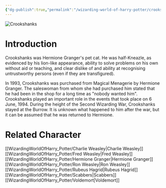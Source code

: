 ```yaml
---
{"dg-publish":true,"permalink":"/wizarding-world-of-harry-potter/crookshanks/","dgPassFrontmatter":true}
---
```


![Crookshanks](http://rxbg5ysja.bkt.gdipper.com/Crookshanks.png)
# Introduction
Crookshanks was Hermione Granger's pet cat. He was half-Kneazle, as evidenced by his lion-like appearance, ability to solve problems on his own without aid or teaching, and clear dislike of and ability at recognising untrustworthy persons (even if they are transfigured).

In 1993, Crookshanks was purchased from Magical Menagerie by Hermione Granger. The saleswoman from whom she had purchased him stated that he had been in the shop for a long time as "nobody wanted him". Crookshanks played an important role in the events that took place on 6 June, 1994. During the height of the Second Wizarding War, Crookshanks stayed at the Burrow. It is unknown what happened to him after the war, but it can be assumed that he was returned to Hermione.

# Related Character
[[WizardingWorldOfHarry_Potter/Charlie Weasley\|Charlie Weasley]]
[[WizardingWorldOfHarry_Potter/Fred Weasley\|Fred Weasley]]
[[WizardingWorldOfHarry_Potter/Hermione Granger\|Hermione Granger]]
[[WizardingWorldOfHarry_Potter/Ron Weasley\|Ron Weasley]]
[[WizardingWorldOfHarry_Potter/Rubeus Hagrid\|Rubeus Hagrid]]
[[WizardingWorldOfHarry_Potter/Scabbers\|Scabbers]]
[[WizardingWorldOfHarry_Potter/Voldemort\|Voldemort]]
